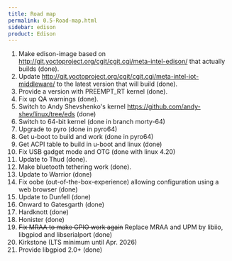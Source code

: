 ```yaml
---
title: Road map
permalink: 0.5-Road-map.html
sidebar: edison
product: Edison
---
```

 1. Make edison-image based on http://git.yoctoproject.org/cgit/cgit.cgi/meta-intel-edison/ that actually builds (done).
 2. Update http://git.yoctoproject.org/cgit/cgit.cgi/meta-intel-iot-middleware/ to the latest version that will build (done).
 3. Provide a version with PREEMPT_RT kernel (done).
 4. Fix up QA warnings (done).
 5. Switch to Andy Shevshenko's kernel https://github.com/andy-shev/linux/tree/eds (done)
 6. Switch to 64-bit kernel (done in branch morty-64)
 7. Upgrade to pyro (done in pyro64)
 8. Get u-boot to build and work (done in pyro64)
 9. Get ACPI table to build in u-boot and linux (done)
 10. Fix USB gadget mode and OTG (done with linux 4.20)
 11. Update to Thud (done).
 12. Make bluetooth tethering work (done).
 13. Update to Warrior (done)
 14. Fix oobe (out-of-the-box-experience) allowing configuration using a web browser (done)
 15. Update to Dunfell (done)
 16. Onward to Gatesgarth (done)
 17. Hardknott (done)
 18. Honister (done)
 19. ~~Fix MRAA to make GPIO work again~~ Replace MRAA and UPM by libiio, libgpiod and libserialport (done)
 20. Kirkstone (LTS minimum until Apr. 2026)
 21. Provide libgpiod 2.0+ (done)
